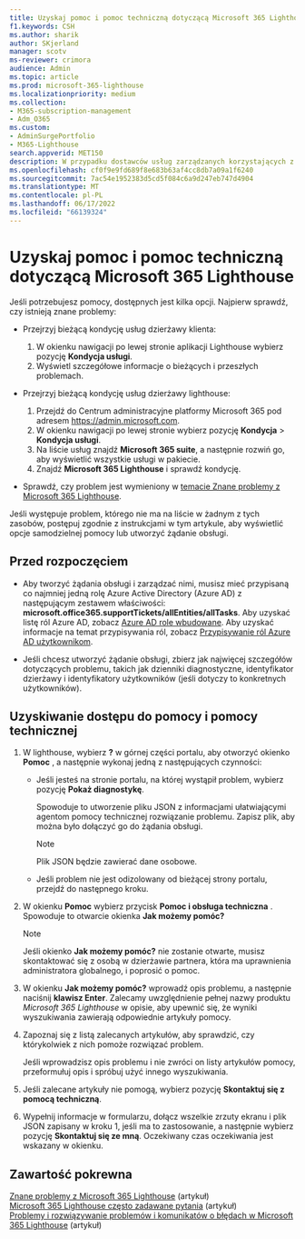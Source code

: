 ```yaml
---
title: Uzyskaj pomoc i pomoc techniczną dotyczącą Microsoft 365 Lighthouse
f1.keywords: CSH
ms.author: sharik
author: SKjerland
manager: scotv
ms-reviewer: crimora
audience: Admin
ms.topic: article
ms.prod: microsoft-365-lighthouse
ms.localizationpriority: medium
ms.collection:
- M365-subscription-management
- Adm_O365
ms.custom:
- AdminSurgePortfolio
- M365-Lighthouse
search.appverid: MET150
description: W przypadku dostawców usług zarządzanych korzystających z Microsoft 365 Lighthouse dowiedz się, jak uzyskać pomoc i pomoc techniczną.
ms.openlocfilehash: cf0f9e9fd689f8e683b63af4cc8db7a09a1f6240
ms.sourcegitcommit: 7ac54e1952383d5cd5f084c6a9d247eb747d4904
ms.translationtype: MT
ms.contentlocale: pl-PL
ms.lasthandoff: 06/17/2022
ms.locfileid: "66139324"
---
```

# <a name="get-help-and-support-for-microsoft-365-lighthouse"></a>Uzyskaj pomoc i pomoc techniczną dotyczącą Microsoft 365 Lighthouse 

Jeśli potrzebujesz pomocy, dostępnych jest kilka opcji. Najpierw sprawdź, czy istnieją znane problemy:

- Przejrzyj bieżącą kondycję usług dzierżawy klienta:

    1. W okienku nawigacji po lewej stronie aplikacji Lighthouse wybierz pozycję **Kondycja usługi**. 
    2. Wyświetl szczegółowe informacje o bieżących i przeszłych problemach.

- Przejrzyj bieżącą kondycję usług dzierżawy lighthouse:

    1. Przejdź do Centrum administracyjne platformy Microsoft 365 pod adresem <a href="https://go.microsoft.com/fwlink/p/?linkid=2024339" target="_blank">https://admin.microsoft.com</a>.
    2. W okienku nawigacji po lewej stronie wybierz pozycję **Kondycja** >  **Kondycja usługi**.
    3. Na liście usług znajdź **Microsoft 365 suite**, a następnie rozwiń go, aby wyświetlić wszystkie usługi w pakiecie.
    4. Znajdź **Microsoft 365 Lighthouse** i sprawdź kondycję.

- Sprawdź, czy problem jest wymieniony w [temacie Znane problemy z Microsoft 365 Lighthouse](/microsoft-365/lighthouse/m365-lighthouse-known-issues?view=o365-worldwide).

Jeśli występuje problem, którego nie ma na liście w żadnym z tych zasobów, postępuj zgodnie z instrukcjami w tym artykule, aby wyświetlić opcje samodzielnej pomocy lub utworzyć żądanie obsługi.

## <a name="before-you-begin"></a>Przed rozpoczęciem

- Aby tworzyć żądania obsługi i zarządzać nimi, musisz mieć przypisaną co najmniej jedną rolę Azure Active Directory (Azure AD) z następującym zestawem właściwości: **microsoft.office365.supportTickets/allEntities/allTasks**. Aby uzyskać listę ról Azure AD, zobacz [Azure AD role wbudowane](/azure/active-directory/roles/permissions-reference). Aby uzyskać informacje na temat przypisywania ról, zobacz [Przypisywanie ról Azure AD użytkownikom](/azure/active-directory/roles/manage-roles-portal).

- Jeśli chcesz utworzyć żądanie obsługi, zbierz jak najwięcej szczegółów dotyczących problemu, takich jak dzienniki diagnostyczne, identyfikator dzierżawy i identyfikatory użytkowników (jeśli dotyczy to konkretnych użytkowników).

## <a name="access-help-and-support"></a>Uzyskiwanie dostępu do pomocy i pomocy technicznej

1.  W lighthouse, wybierz **?** w górnej części portalu, aby otworzyć okienko **Pomoc** , a następnie wykonaj jedną z następujących czynności:
    
    -  Jeśli jesteś na stronie portalu, na której wystąpił problem, wybierz pozycję **Pokaż diagnostykę**.

        Spowoduje to utworzenie pliku JSON z informacjami ułatwiającymi agentom pomocy technicznej rozwiązanie problemu. Zapisz plik, aby można było dołączyć go do żądania obsługi.

        > [!NOTE]
        > Plik JSON będzie zawierać dane osobowe.

    -  Jeśli problem nie jest odizolowany od bieżącej strony portalu, przejdź do następnego kroku.

2.  W okienku **Pomoc** wybierz przycisk **Pomoc i obsługa techniczna** . Spowoduje to otwarcie okienka **Jak możemy pomóc?**

    > [!NOTE]
    > Jeśli okienko **Jak możemy pomóc?** nie zostanie otwarte, musisz skontaktować się z osobą w dzierżawie partnera, która ma uprawnienia administratora globalnego, i poprosić o pomoc.

3.  W okienku **Jak możemy pomóc?** wprowadź opis problemu, a następnie naciśnij **klawisz Enter**. Zalecamy uwzględnienie pełnej nazwy produktu *Microsoft 365 Lighthouse* w opisie, aby upewnić się, że wyniki wyszukiwania zawierają odpowiednie artykuły pomocy.

4.  Zapoznaj się z listą zalecanych artykułów, aby sprawdzić, czy którykolwiek z nich pomoże rozwiązać problem.

    Jeśli wprowadzisz opis problemu i nie zwróci on listy artykułów pomocy, przeformułuj opis i spróbuj użyć innego wyszukiwania.

5.  Jeśli zalecane artykuły nie pomogą, wybierz pozycję **Skontaktuj się z pomocą techniczną**.

6.  Wypełnij informacje w formularzu, dołącz wszelkie zrzuty ekranu i plik JSON zapisany w kroku&nbsp;1, jeśli ma to zastosowanie, a następnie wybierz pozycję **Skontaktuj się ze mną**. Oczekiwany czas oczekiwania jest wskazany w okienku.

## <a name="related-content"></a>Zawartość pokrewna

[Znane problemy z Microsoft 365 Lighthouse](m365-lighthouse-known-issues.md) (artykuł)\
[Microsoft 365 Lighthouse często zadawane pytania](m365-lighthouse-faq.yml) (artykuł)\
[Problemy i rozwiązywanie problemów i komunikatów o błędach w Microsoft 365 Lighthouse](m365-lighthouse-troubleshoot.md) (artykuł)
